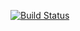 [![Build Status](https://travis-ci.org/kentor/notejs-react.svg?branch=master)](https://travis-ci.org/kentor/notejs-react)
